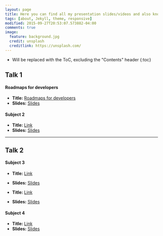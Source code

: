 ```yaml
---
layout: page
title: Here you can find all my presentation slides/videos and also know where you can find me in the future.
tags: [about, Jekyll, theme, responsive]
modified: 2015-09-27T20:53:07.573882-04:00
comments: true
image:
  feature: background.jpg
  credit: unsplash
  creditlink: https://unsplash.com/
---
```


* Will be replaced with the ToC, excluding the "Contents" header
{:toc}


## Talk 1

#### Roadmaps for developers

- **Title:** [Roadmaps for developers](https://roadmap.sh/)
- **Slides:** [Slides](https://truongdam.github.io)

#### Subject 2

- **Title:** [Link](https://truongdam.github.io)
- **Slides:** [Slides](https://truongdam.github.io)

<hr>

## Talk 2

#### Subject 3

- **Title:** [Link](https://truongdam.github.io)
- **Slides:** [Slides](https://truongdam.github.io)

- **Title:** [Link](https://truongdam.github.io)
- **Slides:** [Slides](https://truongdam.github.io)

#### Subject 4

- **Title:** [Link](https://truongdam.github.io)
- **Slides:** [Slides](https://truongdam.github.io)
